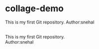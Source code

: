 # collage-demo
This is my first Git repository.
Author:snehal

<br>
This is my first Git repository.
<br>
Author:snehal
